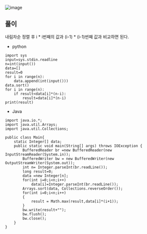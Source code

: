 ![image](https://github.com/kdfasdf/TIL/assets/96770726/c2ea24aa-bdf3-4f17-aeda-de12ad072339)

## 풀이
내림차순 정렬 후 
i * i번째의 값과 (i-1) * (i-1)번째 값과 비교하면 된다.

- python
```
import sys
input=sys.stdin.readline
n=int(input())
data=[]
result=0
for i in range(n):
    data.append(int(input()))
data.sort()
for i in range(n):
    if result<data[i]*(n-i):
        result=data[i]*(n-i)
print(result)
```
- Java
```
import java.io.*;
import java.util.Arrays;
import java.util.Collections;

public class Main{
    static Integer[] data;
    public static void main(String[] args) throws IOException {
        BufferedReader br =new BufferedReader(new InputStreamReader(System.in));
        BufferedWriter bw = new BufferedWriter(new OutputStreamWriter(System.out));
        int n= Integer.parseInt(br.readLine());
        long result=0;
        data =new Integer[n];
        for(int i=0;i<n;i++)
            data[i]=Integer.parseInt(br.readLine());
        Arrays.sort(data, Collections.reverseOrder());
        for(int i=0;i<n;i++)
        {
            result = Math.max(result,data[i]*(i+1));
        }
        bw.write(result+"");
        bw.flush();
        bw.close();
    }
}
```
